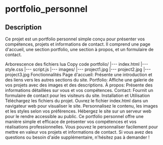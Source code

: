 # portfolio_personnel

## Description
Ce projet est un portfolio personnel simple conçu pour présenter vos compétences, projets et informations de contact. Il comprend une page d'accueil, une section portfolio, une section à propos, et un formulaire de contact. 

Arborescence des fichiers 
lua 
Copy code 
portfolio/ 
|--- index.html 
|--- style.css 
|--- script.js 
|--- images/ 
      |--- project1.jpg 
      |--- project2.jpg 
      |--- project3.jpg 
Fonctionnalités 
Page d'accueil: Présente une introduction et des liens vers les autres sections du site. 
Portfolio: Affiche une galerie de vos projets avec des images et des descriptions. 
À propos: Présente des informations détaillées sur vous et vos compétences. 
Contact: Fournit un formulaire de contact pour les visiteurs du site. 
Installation et Utilisation 
Téléchargez les fichiers du projet. 
Ouvrez le fichier index.html dans un navigateur web pour visualiser le site. 
Personnalisez le contenu, les images et les styles selon vos préférences. 
Hébergez le site sur un serveur web pour le rendre accessible au public. 
Ce portfolio personnel offre une manière simple et efficace de présenter vos compétences et vos réalisations professionnelles. Vous pouvez le personnaliser facilement pour mettre en valeur vos projets et informations de contact. Si vous avez des questions ou besoin d'aide supplémentaire, n'hésitez pas à demander ! 
